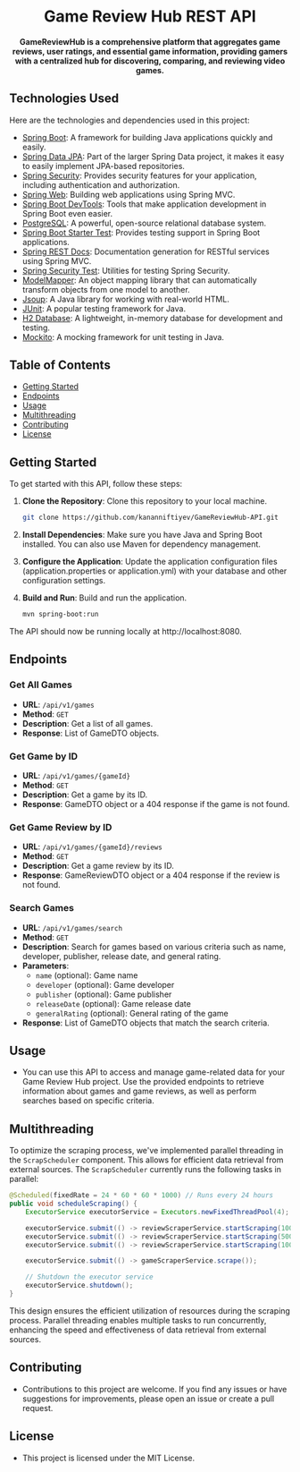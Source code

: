 <h1 align="center">Game Review Hub REST API</h1>
<h4 align="center">GameReviewHub is a comprehensive platform that aggregates game reviews, user ratings, and essential game information, providing gamers with a centralized hub for discovering, comparing, and reviewing video games.</h4>

## Technologies Used

Here are the technologies and dependencies used in this project:

- [Spring Boot](https://spring.io/projects/spring-boot): A framework for building Java applications quickly and easily.
- [Spring Data JPA](https://spring.io/projects/spring-data-jpa): Part of the larger Spring Data project, it makes it easy to easily implement JPA-based repositories.
- [Spring Security](https://spring.io/projects/spring-security): Provides security features for your application, including authentication and authorization.
- [Spring Web](https://spring.io/guides/gs/spring-boot/): Building web applications using Spring MVC.
- [Spring Boot DevTools](https://docs.spring.io/spring-boot/docs/current/reference/html/using.html#using.devtools): Tools that make application development in Spring Boot even easier.
- [PostgreSQL](https://www.postgresql.org/): A powerful, open-source relational database system.
- [Spring Boot Starter Test](https://docs.spring.io/spring-boot/docs/current/reference/html/spring-boot-features.html#boot-features-testing): Provides testing support in Spring Boot applications.
- [Spring REST Docs](https://spring.io/projects/spring-restdocs): Documentation generation for RESTful services using Spring MVC.
- [Spring Security Test](https://spring.io/guides/gs/securing-web/): Utilities for testing Spring Security.
- [ModelMapper](http://modelmapper.org/): An object mapping library that can automatically transform objects from one model to another.
- [Jsoup](https://jsoup.org/): A Java library for working with real-world HTML.
- [JUnit](https://junit.org/junit5/): A popular testing framework for Java.
- [H2 Database](https://www.h2database.com/html/main.html): A lightweight, in-memory database for development and testing.
- [Mockito](https://site.mockito.org/): A mocking framework for unit testing in Java.


## Table of Contents

- [Getting Started](#getting-started)
- [Endpoints](#endpoints)
- [Usage](#usage)
- [Multithreading](#multithreading)
- [Contributing](#contributing)
- [License](#license)

## Getting Started

To get started with this API, follow these steps:

1. **Clone the Repository**: Clone this repository to your local machine.

   ```bash
   git clone https://github.com/kananniftiyev/GameReviewHub-API.git
   ```
2. **Install Dependencies**: Make sure you have Java and Spring Boot installed. You can also use Maven for dependency management.

3. **Configure the Application**: Update the application configuration files (application.properties or application.yml) with your database and other configuration settings.

4. **Build and Run**: Build and run the application.

    ```bash
    mvn spring-boot:run
    ```

The API should now be running locally at http://localhost:8080.

## Endpoints

### Get All Games

- **URL**: `/api/v1/games`
- **Method**: `GET`
- **Description**: Get a list of all games.
- **Response**: List of GameDTO objects.

### Get Game by ID

- **URL**: `/api/v1/games/{gameId}`
- **Method**: `GET`
- **Description**: Get a game by its ID.
- **Response**: GameDTO object or a 404 response if the game is not found.

### Get Game Review by ID

- **URL**: `/api/v1/games/{gameId}/reviews`
- **Method**: `GET`
- **Description**: Get a game review by its ID.
- **Response**: GameReviewDTO object or a 404 response if the review is not found.

### Search Games

- **URL**: `/api/v1/games/search`
- **Method**: `GET`
- **Description**: Search for games based on various criteria such as name, developer, publisher, release date, and general rating.
- **Parameters**:
  - `name` (optional): Game name
  - `developer` (optional): Game developer
  - `publisher` (optional): Game publisher
  - `releaseDate` (optional): Game release date
  - `generalRating` (optional): General rating of the game
- **Response**: List of GameDTO objects that match the search criteria.

## Usage
- You can use this API to access and manage game-related data for your Game Review Hub project. Use the provided endpoints to retrieve information about games and game reviews, as well as perform searches based on specific criteria.

## Multithreading

To optimize the scraping process, we've implemented parallel threading in the `ScrapScheduler` component. This allows for efficient data retrieval from external sources. The `ScrapScheduler` currently runs the following tasks in parallel:

```java
@Scheduled(fixedRate = 24 * 60 * 60 * 1000) // Runs every 24 hours
public void scheduleScraping() {
    ExecutorService executorService = Executors.newFixedThreadPool(4);

    executorService.submit(() -> reviewScraperService.startScraping(100, 5000));
    executorService.submit(() -> reviewScraperService.startScraping(5001, 10000));
    executorService.submit(() -> reviewScraperService.startScraping(10000, 150000));

    executorService.submit(() -> gameScraperService.scrape());

    // Shutdown the executor service
    executorService.shutdown();
}
```

This design ensures the efficient utilization of resources during the scraping process. Parallel threading enables multiple tasks to run concurrently, enhancing the speed and effectiveness of data retrieval from external sources.


## Contributing
- Contributions to this project are welcome. If you find any issues or have suggestions for improvements, please open an issue or create a pull request.

## License
- This project is licensed under the MIT License.


